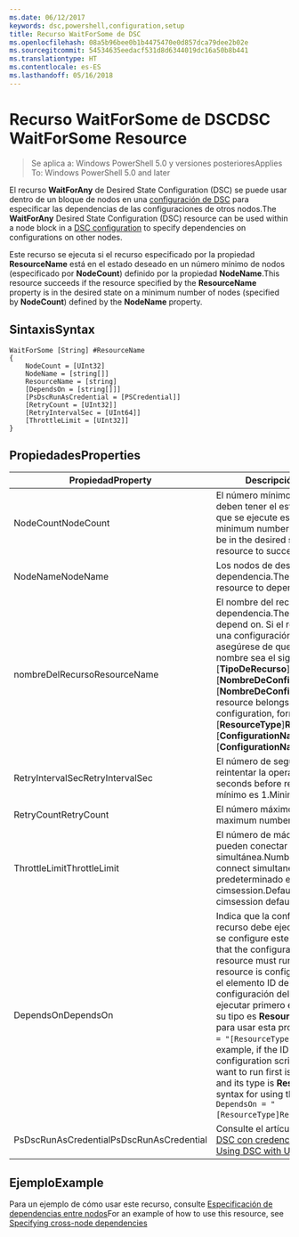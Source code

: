 ```yaml
---
ms.date: 06/12/2017
keywords: dsc,powershell,configuration,setup
title: Recurso WaitForSome de DSC
ms.openlocfilehash: 08a5b96bee0b1b4475470e0d857dca79dee2b02e
ms.sourcegitcommit: 54534635eedacf531d8d6344019dc16a50b8b441
ms.translationtype: HT
ms.contentlocale: es-ES
ms.lasthandoff: 05/16/2018
---
```

# <a name="dsc-waitforsome-resource"></a><span data-ttu-id="242b3-103">Recurso WaitForSome de DSC</span><span class="sxs-lookup"><span data-stu-id="242b3-103">DSC WaitForSome Resource</span></span>

> <span data-ttu-id="242b3-104">Se aplica a: Windows PowerShell 5.0 y versiones posteriores</span><span class="sxs-lookup"><span data-stu-id="242b3-104">Applies To: Windows PowerShell 5.0 and later</span></span>

<span data-ttu-id="242b3-105">El recurso **WaitForAny** de Desired State Configuration (DSC) se puede usar dentro de un bloque de nodos en una [configuración de DSC](configurations.md) para especificar las dependencias de las configuraciones de otros nodos.</span><span class="sxs-lookup"><span data-stu-id="242b3-105">The **WaitForAny** Desired State Configuration (DSC) resource can be used within a node block in a [DSC configuration](configurations.md) to specify dependencies on configurations on other nodes.</span></span>

<span data-ttu-id="242b3-106">Este recurso se ejecuta si el recurso especificado por la propiedad **ResourceName** está en el estado deseado en un número mínimo de nodos (especificado por **NodeCount**) definido por la propiedad **NodeName**.</span><span class="sxs-lookup"><span data-stu-id="242b3-106">This resource succeeds if the resource specified by the **ResourceName** property is in the desired state on a minimum number of nodes (specified by **NodeCount**) defined by the **NodeName** property.</span></span>


## <a name="syntax"></a><span data-ttu-id="242b3-107">Sintaxis</span><span class="sxs-lookup"><span data-stu-id="242b3-107">Syntax</span></span>

```
WaitForSome [String] #ResourceName
{
    NodeCount = [UInt32]
    NodeName = [string[]]
    ResourceName = [string]
    [DependsOn = [string[]]]
    [PsDscRunAsCredential = [PSCredential]]
    [RetryCount = [UInt32]]
    [RetryIntervalSec = [UInt64]]
    [ThrottleLimit = [UInt32]]
}
```

## <a name="properties"></a><span data-ttu-id="242b3-108">Propiedades</span><span class="sxs-lookup"><span data-stu-id="242b3-108">Properties</span></span>

|  <span data-ttu-id="242b3-109">Propiedad</span><span class="sxs-lookup"><span data-stu-id="242b3-109">Property</span></span>  |  <span data-ttu-id="242b3-110">Descripción</span><span class="sxs-lookup"><span data-stu-id="242b3-110">Description</span></span>   |
|---|---|
| <span data-ttu-id="242b3-111">NodeCount</span><span class="sxs-lookup"><span data-stu-id="242b3-111">NodeCount</span></span>| <span data-ttu-id="242b3-112">El número mínimo de nodos que deben tener el estado deseado para que se ejecute este recurso.</span><span class="sxs-lookup"><span data-stu-id="242b3-112">The minimum number of nodes that must be in the desired state for this resource to succeed.</span></span>|
| <span data-ttu-id="242b3-113">NodeName</span><span class="sxs-lookup"><span data-stu-id="242b3-113">NodeName</span></span>| <span data-ttu-id="242b3-114">Los nodos de destino del recurso de dependencia.</span><span class="sxs-lookup"><span data-stu-id="242b3-114">The target nodes of the resource to depend on.</span></span>|
| <span data-ttu-id="242b3-115">nombreDelRecurso</span><span class="sxs-lookup"><span data-stu-id="242b3-115">ResourceName</span></span>| <span data-ttu-id="242b3-116">El nombre del recurso de dependencia.</span><span class="sxs-lookup"><span data-stu-id="242b3-116">The resource name to depend on.</span></span> <span data-ttu-id="242b3-117">Si el recurso pertenece a una configuración diferente, asegúrese de que el formato del nombre sea el siguiente: "[__TipoDeRecurso__]__NombreDeRecurso__::[__NombreDeConfiguración__]::[__NombreDeConfiguración__]".</span><span class="sxs-lookup"><span data-stu-id="242b3-117">If this resource belongs to a different configuration, format the name as "[__ResourceType__]__ResourceName__::[__ConfigurationName__]::[__ConfigurationName__]"</span></span>|
| <span data-ttu-id="242b3-118">RetryIntervalSec</span><span class="sxs-lookup"><span data-stu-id="242b3-118">RetryIntervalSec</span></span>| <span data-ttu-id="242b3-119">El número de segundos antes de reintentar la operación.</span><span class="sxs-lookup"><span data-stu-id="242b3-119">The number of seconds before retrying.</span></span> <span data-ttu-id="242b3-120">El valor mínimo es 1.</span><span class="sxs-lookup"><span data-stu-id="242b3-120">Minimum is 1.</span></span>|
| <span data-ttu-id="242b3-121">RetryCount</span><span class="sxs-lookup"><span data-stu-id="242b3-121">RetryCount</span></span>| <span data-ttu-id="242b3-122">El número máximo de reintentos.</span><span class="sxs-lookup"><span data-stu-id="242b3-122">The maximum number of times to retry.</span></span>|
| <span data-ttu-id="242b3-123">ThrottleLimit</span><span class="sxs-lookup"><span data-stu-id="242b3-123">ThrottleLimit</span></span>| <span data-ttu-id="242b3-124">El número de máquinas que se pueden conectar de forma simultánea.</span><span class="sxs-lookup"><span data-stu-id="242b3-124">Number of machines to connect simultaneously.</span></span> <span data-ttu-id="242b3-125">El valor predeterminado es new-cimsession.</span><span class="sxs-lookup"><span data-stu-id="242b3-125">Default is new-cimsession default.</span></span>|
| <span data-ttu-id="242b3-126">DependsOn</span><span class="sxs-lookup"><span data-stu-id="242b3-126">DependsOn</span></span> | <span data-ttu-id="242b3-127">Indica que la configuración de otro recurso debe ejecutarse antes de que se configure este recurso.</span><span class="sxs-lookup"><span data-stu-id="242b3-127">Indicates that the configuration of another resource must run before this resource is configured.</span></span> <span data-ttu-id="242b3-128">Por ejemplo, si el elemento ID del bloque del script de configuración del recurso que quiere ejecutar primero es __ResourceName__ y su tipo es __ResourceType__, la sintaxis para usar esta propiedad es `DependsOn = "[ResourceType]ResourceName"`.</span><span class="sxs-lookup"><span data-stu-id="242b3-128">For example, if the ID of the resource configuration script block that you want to run first is __ResourceName__ and its type is __ResourceType__, the syntax for using this property is `DependsOn = "[ResourceType]ResourceName"`.</span></span>|
| <span data-ttu-id="242b3-129">PsDscRunAsCredential</span><span class="sxs-lookup"><span data-stu-id="242b3-129">PsDscRunAsCredential</span></span> | <span data-ttu-id="242b3-130">Consulte el artículo sobre el [uso de DSC con credenciales de usuario](https://docs.microsoft.com/powershell/dsc/runasuser)</span><span class="sxs-lookup"><span data-stu-id="242b3-130">See [Using DSC with User Credentials](https://docs.microsoft.com/powershell/dsc/runasuser)</span></span> |


## <a name="example"></a><span data-ttu-id="242b3-131">Ejemplo</span><span class="sxs-lookup"><span data-stu-id="242b3-131">Example</span></span>

<span data-ttu-id="242b3-132">Para un ejemplo de cómo usar este recurso, consulte [Especificación de dependencias entre nodos](crossNodeDependencies.md)</span><span class="sxs-lookup"><span data-stu-id="242b3-132">For an example of how to use this resource, see [Specifying cross-node dependencies](crossNodeDependencies.md)</span></span>